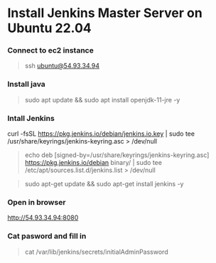 # Install Jenkins Master Server on Ubuntu 22.04

### Connect to ec2 instance
> ssh ubuntu@54.93.34.94

### Install java
> sudo apt update && sudo apt install openjdk-11-jre -y

### Intall Jenkins
> 
curl -fsSL https://pkg.jenkins.io/debian/jenkins.io.key | sudo tee \
/usr/share/keyrings/jenkins-keyring.asc > /dev/null

> echo deb [signed-by=/usr/share/keyrings/jenkins-keyring.asc] \
  https://pkg.jenkins.io/debian binary/ | sudo tee \
  /etc/apt/sources.list.d/jenkins.list > /dev/null

> sudo apt-get update && sudo apt-get install jenkins -y

### Open in browser
http://54.93.34.94:8080

### Cat pasword and fill in
> cat /var/lib/jenkins/secrets/initialAdminPassword
